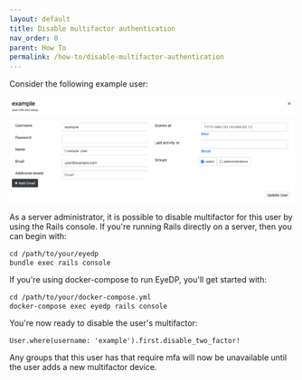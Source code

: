 ```yaml
---
layout: default
title: Disable multifactor authentication
nav_order: 0
parent: How To
permalink: /how-to/disable-multifactor-authentication
---
```


Consider the following example user:

![example user](/images/example_user.png)

As a server administrator, it is possible to disable multifactor for this user by using the Rails console. If you're running Rails directly on a server, then you can begin with:

```
cd /path/to/your/eyedp
bundle exec rails console
```

If you're using docker-compose to run EyeDP, you'll get started with:

```
cd /path/to/your/docker-compose.yml
docker-compose exec eyedp rails console
```

You're now ready to disable the user's multifactor:

```rails
User.where(username: 'example').first.disable_two_factor!
```

Any groups that this user has that require mfa will now be unavailable until the user adds a new multifactor device.
